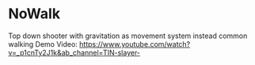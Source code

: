 # NoWalk
Top down shooter with gravitation as movement system instead common walking
Demo Video:
https://www.youtube.com/watch?v=_p1cnTy2J1k&ab_channel=TIN-slayer-

